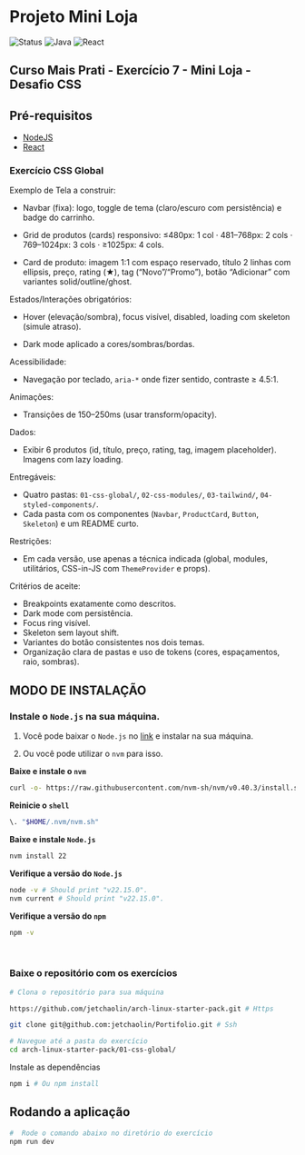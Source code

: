 # Projeto Mini Loja

<div align="left">
  <img src="https://img.shields.io/badge/Status-Em_Desenvolvimento-orange" alt="Status">
  <img src="https://img.shields.io/badge/NodeJS-v20.19.4-yellow" alt="Java">
  <img src="https://img.shields.io/badge/React-v19.1.1-blue" alt="React">
</div>

## **Curso Mais Prati - Exercício 7 - Mini Loja - Desafio CSS**

## **Pré-requisitos**

* [NodeJS](#baixe-e-instale-o-nvm)
* [React](#instale-as-dependencias)

### Exercício CSS Global

Exemplo de Tela a construir:

- Navbar (fixa): logo, toggle de tema (claro/escuro com persistência) e badge do carrinho.

- Grid de produtos (cards) responsivo: ≤480px: 1 col · 481–768px: 2 cols · 769–1024px: 3 cols · ≥1025px: 4 cols.

- Card de produto: imagem 1:1 com espaço reservado, título 2 linhas com ellipsis, preço, rating (★), tag (“Novo”/“Promo”), botão “Adicionar” com variantes solid/outline/ghost.

Estados/Interações obrigatórios:

- Hover (elevação/sombra), focus visível, disabled, loading com skeleton (simule atraso).

- Dark mode aplicado a cores/sombras/bordas.

Acessibilidade:

- Navegação por teclado, `aria-*` onde fizer sentido, contraste ≥ 4.5:1.

Animações:

- Transições de 150–250ms (usar transform/opacity).

Dados:

- Exibir 6 produtos (id, título, preço, rating, tag, imagem placeholder). Imagens com lazy loading.

Entregáveis:

- Quatro pastas: `01-css-global/`, `02-css-modules/`, `03-tailwind/`, `04-styled-components/`.
- Cada pasta com os componentes (`Navbar`, `ProductCard`, `Button`, `Skeleton`) e um README curto.

Restrições:

- Em cada versão, use apenas a técnica indicada (global, modules, utilitários, CSS-in-JS com `ThemeProvider` e props).

Critérios de aceite:

- Breakpoints exatamente como descritos.
- Dark mode com persistência.
- Focus ring visível.
- Skeleton sem layout shift.
- Variantes do botão consistentes nos dois temas.
- Organização clara de pastas e uso de tokens (cores, espaçamentos, raio, sombras).

## **MODO DE INSTALAÇÃO**

### Instale o `Node.js` na sua máquina.

 1. Você pode baixar o `Node.js` no [link](https://nodejs.org/en/download/) e instalar na sua máquina.

 2. Ou você pode utilizar o `nvm` para isso.

**Baixe e instale o `nvm`**

```sh
curl -o- https://raw.githubusercontent.com/nvm-sh/nvm/v0.40.3/install.sh | bash
```

**Reinicie o `shell`**

```sh
\. "$HOME/.nvm/nvm.sh"
```

**Baixe e instale `Node.js`**

```sh
nvm install 22
```

**Verifique a versão do `Node.js`**

```sh
node -v # Should print "v22.15.0".
nvm current # Should print "v22.15.0".
```

**Verifique a versão do `npm`**

```sh
npm -v
```

<br />

### **Baixe o repositório com os exercícios**

```sh
# Clona o repositório para sua máquina

https://github.com/jetchaolin/arch-linux-starter-pack.git # Https

git clone git@github.com:jetchaolin/Portifolio.git # Ssh

# Navegue até a pasta do exercício
cd arch-linux-starter-pack/01-css-global/
```

 Instale as dependências

```sh
npm i # Ou npm install
```

## Rodando a aplicação


```sh
#  Rode o comando abaixo no diretório do exercício
npm run dev
```

